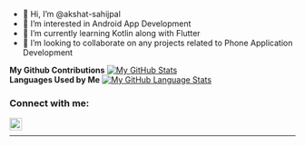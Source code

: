- 👋 Hi, I’m @akshat-sahijpal
- 👀 I’m interested in Android App Development
- 🌱 I’m currently learning Kotlin along with Flutter 
- 💞️ I’m looking to collaborate on any projects related to Phone Application Development
<!---
akshat-sahijpal/akshat-sahijpal is a ✨ special ✨ repository because its `README.md` (this file) appears on your GitHub profile.
You can click the Preview link to take a look at your changes.
--->
<b>My Github Contributions</b> 
[![My GitHub Stats](https://github-readme-stats.vercel.app/api/?username=akshat-sahijpal&count_private=true&theme=tokyonight&showicons=true)]() <br>
<b>Languages Used by Me</b>
[![My GitHub Language Stats](https://github-readme-stats.vercel.app/api/top-langs/?username=akshat-sahijpal&langs_count=5&theme=tokyonight)]()
### Connect with me:
 
[<img align="left" alt="codeSTACKr | LinkedIn" width="22px" src="https://cdn.jsdelivr.net/npm/simple-icons@v3/icons/linkedin.svg" />][linkedin]
<br />
 
---

[linkedin]: https://www.linkedin.com/in/akshat-sahijpal-651b441a6/
